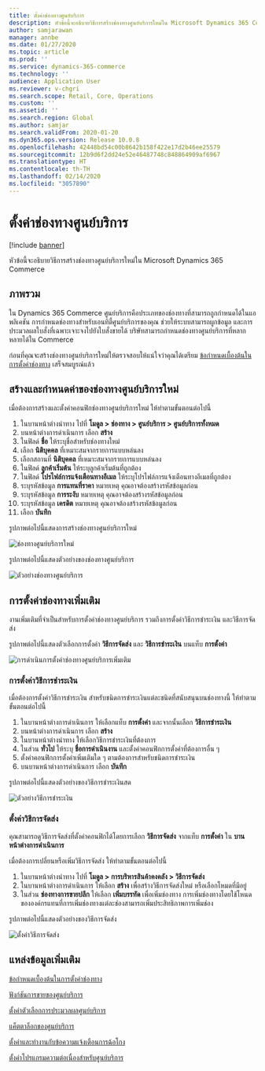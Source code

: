 ```yaml
---
title: ตั้งค่าช่องทางศูนย์บริการ
description: หัวข้อนี้จะอธิบายวิธีการสร้างช่องทางศูนย์บริการใหม่ใน Microsoft Dynamics 365 Commerce
author: samjarawan
manager: annbe
ms.date: 01/27/2020
ms.topic: article
ms.prod: ''
ms.service: dynamics-365-commerce
ms.technology: ''
audience: Application User
ms.reviewer: v-chgri
ms.search.scope: Retail, Core, Operations
ms.custom: ''
ms.assetid: ''
ms.search.region: Global
ms.author: samjar
ms.search.validFrom: 2020-01-20
ms.dyn365.ops.version: Release 10.0.8
ms.openlocfilehash: 42448bd54c00b8642b158f422e17d2b46ee25579
ms.sourcegitcommit: 12b9d6f2dd24e52e46487748c848864909af6967
ms.translationtype: HT
ms.contentlocale: th-TH
ms.lasthandoff: 02/14/2020
ms.locfileid: "3057890"
---
```

# <a name="set-up-a-call-center-channel"></a>ตั้งค่าช่องทางศูนย์บริการ


[!include [banner](includes/banner.md)]

หัวข้อนี้จะอธิบายวิธีการสร้างช่องทางศูนย์บริการใหม่ใน Microsoft Dynamics 365 Commerce

## <a name="overview"></a>ภาพรวม

ใน Dynamics 365 Commerce ศูนย์บริการคือประเภทของช่องทางที่สามารถถูกกำหนดได้ในแอพลิเคชัน การกำหนดช่องทางสำหรับเอนทิตี้ศูนย์บริการของคุณ ช่วยให้ระบบสามารถผูกข้อมูล และการประมวลผลใบสั่งที่เฉพาะเจาะจงไปยังใบสั่งขายได้ บริษัทสามารถกำหนดช่องทางศูนย์บริการที่หลากหลายได้ใน Commerce 

ก่อนที่คุณจะสร้างช่องทางศูนย์บริการใหม่ให้ตรวจสอบให้แน่ใจว่าคุณได้เตรียม [ข้อกำหนดเบื้องต้นในการตั้งค่าช่องทาง](channels-prerequisites.md) เสร็จสมบูรณ์แล้ว

## <a name="create-and-configure-a-new-call-center-channel"></a>สร้างและกำหนดค่าของช่องทางศูนย์บริการใหม่

เมื่อต้องการสร้างและตั้งค่าคอนฟิกช่องทางศูนย์บริการใหม่ ให้ทำตามขั้นตอนต่อไปนี้

1. ในบานหน้าต่างนำทาง ไปที่ **โมดูล \> ช่องทาง \> ศูนย์บริการ \> ศูนย์บริการทั้งหมด**
1. บนหน้าต่างการดำเนินการ เลือก **สร้าง**
1. ในฟิลด์ **ชื่อ** ให้ระบุชื่อสำหรับช่องทางใหม่
1. เลือก **นิติบุคคล** ที่เหมาะสมจากรายการแบบหล่นลง
1. เลือกสถานที่ **นิติบุคคล** ที่เหมาะสมจากรายการแบบหล่นลง
1. ในฟิลด์ **ลูกค้าเริ่มต้น** ให้ระบุลูกค้าเริ่มต้นที่ถูกต้อง
1. ในฟิลด์ **โปรไฟล์การแจ้งเตือนทางอีเมล** ให้ระบุโปรไฟล์การแจ้งเตือนทางอีเมลที่ถูกต้อง
1. ระบุรหัสข้อมูล **การแทนที่ราคา** หมายเหตุ คุณอาจต้องสร้างรหัสข้อมูลก่อน
1. ระบุรหัสข้อมูล **การระงับ** หมายเหตุ คุณอาจต้องสร้างรหัสข้อมูลก่อน
1. ระบุรหัสข้อมูล **เครดิต** หมายเหตุ คุณอาจต้องสร้างรหัสข้อมูลก่อน
1. เลือก **บันทึก**

รูปภาพต่อไปนี้แสดงการสร้างช่องทางศูนย์บริการใหม่

![ช่องทางศูนย์บริการใหม่](media/channel-setup-callcenter-1.png)

รูปภาพต่อไปนี้แสดงตัวอย่างของช่องทางศูนย์บริการ

![ตัวอย่างช่องทางศูนย์บริการ](media/channel-setup-callcenter-2.png)

## <a name="additional-channel-setup"></a>การตั้งค่าช่องทางเพิ่มเติม

งานเพิ่มเติมที่จำเป็นสำหรับการตั้งค่าช่องทางศูนย์บริการ รวมถึงการตั้งค่าวิธีการชำระเงิน และวิธีการจัดส่ง

รูปภาพต่อไปนี้แสดงตัวเลือกการตั้งค่า **วิธีการจัดส่ง** และ **วิธีการชำระเงิน** บนแท็บ **การตั้งค่า**

![การดำเนินการตั้งค่าช่องทางศูนย์บริการเพิ่มเติม](media/channel-setup-callcenter-3.png)

### <a name="set-up-payment-methods"></a>การตั้งค่าวิธีการชำระเงิน

เมื่อต้องการตั้งค่าวิธีการชำระเงิน สำหรับชนิดการชำระเงินแต่ละชนิดที่สนับสนุนบนช่องทางนี้ ให้ทำตามขั้นตอนต่อไปนี้

1. ในบานหน้าต่างการดำเนินการ ให้เลือกแท็บ **การตั้งค่า** และจากนั้นเลือก **วิธีการชำระเงิน**
1. บนหน้าต่างการดำเนินการ เลือก **สร้าง**
1. ในบานหน้าต่างนำทาง ให้เลือกวิธีการชำระเงินที่ต้องการ
1. ในส่วน **ทั่วไป** ให้ระบุ **ชื่อการดำเนินงาน** และตั้งค่าคอนฟิกการตั้งค่าที่ต้องการอื่น ๆ
1. ตั้งค่าคอนฟิกการตั้งค่าเพิ่มเติมใด ๆ ตามต้องการสำหรับชนิดการชำระเงิน
1. บนบานหน้าต่างการดำเนินการ เลือก **บันทึก**

รูปภาพต่อไปนี้แสดงตัวอย่างของวิธีการชำระเงินสด

![ตัวอย่างวิธีการชำระเงิน](media/channel-setup-retail-5.png)

### <a name="set-up-modes-of-delivery"></a>ตั้งค่าวิธีการจัดส่ง

คุณสามารถดูวิธีการจัดส่งที่ตั้งค่าคอนฟิกได้โดยการเลือก **วิธีการจัดส่ง** จากแท็บ **การตั้งค่า** ใน **บานหน้าต่างการดำเนินการ**  

เมื่อต้องการเปลี่ยนหรือเพิ่มวิธีการจัดส่ง ให้ทำตามขั้นตอนต่อไปนี้

1. ในบานหน้าต่างนำทาง ไปที่ **โมดูล \> การบริหารสินค้าคงคลัง \> วิธีการจัดส่ง**
1. ในบานหน้าต่างการดำเนินการ ให้เลือก **สร้าง** เพื่อสร้างวิธีการจัดส่งใหม่ หรือเลือกโหมดที่มีอยู่
1. ในส่วน **ช่องทางการขายปลีก** ให้เลือก **เพิ่มบรรทัด** เพื่อเพิ่มช่องทาง การเพิ่มช่องทางโดยใช้โหนดขององค์กรแทนที่การเพิ่มช่องทางแต่ละช่องสามารถเพิ่มประสิทธิภาพการเพิ่มช่อง

รูปภาพต่อไปนี้แสดงตัวอย่างของวิธีการจัดส่ง

![ตั้งค่าวิธีการจัดส่ง](media/channel-setup-retail-7.png)

## <a name="additional-resources"></a>แหล่งข้อมูลเพิ่มเติม

[ข้อกำหนดเบื้องต้นในการตั้งค่าช่องทาง](channels-prerequisites.md)

[ฟังก์ชันการขายของศูนย์บริการ](call-center-functionality.md)

[ตั้งค่าตัวเลือกการประมวลผลศูนย์บริการ](set-up-order-processing-options.md)

[แค็ตตาล็อกของศูนย์บริการ](call-center-catalogs.md)

[ตั้งค่าและทำงานกับข้อความแจ้งเตือนการฉ้อโกง](set-up-fraud-alerts.md)

[ตั้งค่าโปรแกรมความต่อเนื่องสำหรับศูนย์บริการ](set-up-continuity-program.md)
